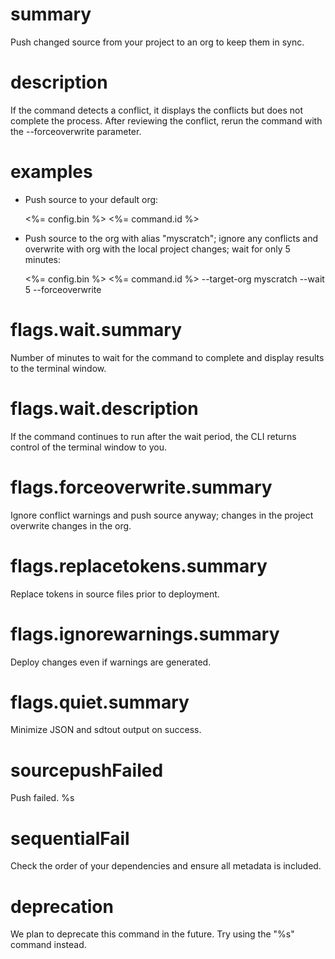 # summary

Push changed source from your project to an org to keep them in sync.

# description

If the command detects a conflict, it displays the conflicts but does not complete the process. After reviewing the conflict, rerun the command with the --forceoverwrite parameter.

# examples

- Push source to your default org:

  <%= config.bin %> <%= command.id %>

- Push source to the org with alias "myscratch"; ignore any conflicts and overwrite with org with the local project changes; wait for only 5 minutes:

  <%= config.bin %> <%= command.id %> --target-org myscratch --wait 5 --forceoverwrite

# flags.wait.summary

Number of minutes to wait for the command to complete and display results to the terminal window.

# flags.wait.description

If the command continues to run after the wait period, the CLI returns control of the terminal window to you.

# flags.forceoverwrite.summary

Ignore conflict warnings and push source anyway; changes in the project overwrite changes in the org.

# flags.replacetokens.summary

Replace tokens in source files prior to deployment.

# flags.ignorewarnings.summary

Deploy changes even if warnings are generated.

# flags.quiet.summary

Minimize JSON and sdtout output on success.

# sourcepushFailed

Push failed. %s

# sequentialFail

Check the order of your dependencies and ensure all metadata is included.

# deprecation

We plan to deprecate this command in the future. Try using the "%s" command instead.
